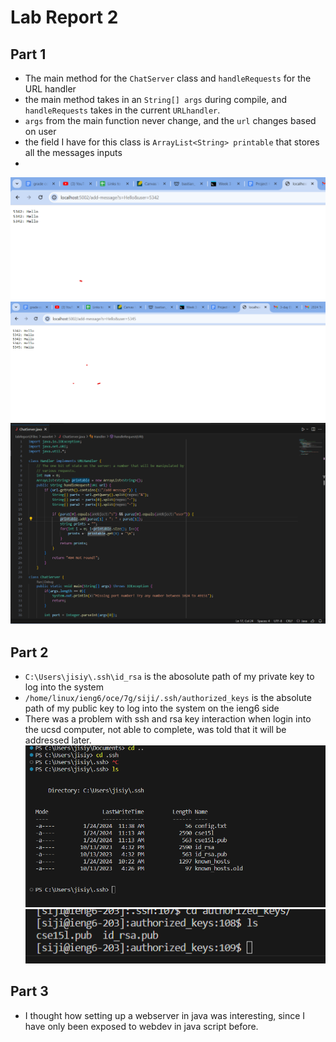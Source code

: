 
# Lab Report 2
## Part 1
* The main method for the ```ChatServer``` class and ```handleRequests``` for the URL handler
* the main method takes in an ```String[] args``` during compile, and ```handleRequests``` 
takes in the current ```URLhandler```. 
* ```args``` from the main function never change, and the ```url``` changes based on user
* the field I have for this class is ```ArrayList<String> printable``` that stores all the messages
inputs
* 
![Image](ss1.png)
![Image](ss2.png)
![Image](ss3.png)
## Part 2
* ``C:\Users\jisiy\.ssh\id_rsa`` is the abosolute path of my private key to log into the system
* ``/home/linux/ieng6/oce/7g/siji/.ssh/authorized_keys`` is the absolute path of my public key to log into the system on the ieng6 side
* There was a problem with ssh and rsa key interaction when login into the ucsd computer, not able to complete, was told that it will be addressed later.
![Image](ss4.png)
![Image](ss5.png)

## Part 3
* I thought how setting up a webserver in java was interesting, since I have only been exposed to webdev in java script before.
